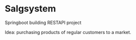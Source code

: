 # Salgsystem
Springboot building RESTAPI project

Idea: purchasing products of regular customers to a market. 
